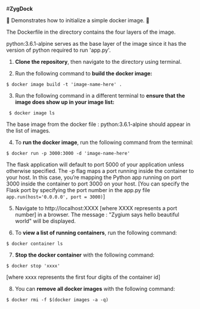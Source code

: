 #**ZygDock**

:whale: Demonstrates how to initialize a simple docker image. :whale:

The Dockerfile in the directory contains the four layers of the image.

python:3.6.1-alpine serves as the base layer of the image since it has the version
of python required to run 'app.py'.

1. **Clone the repository**, then navigate to the directory using terminal.

2. Run the following command to **build the docker image:**

```
$ docker image build -t 'image-name-here' .
```

3. Run the following command in a different terminal to **ensure that the image does
show up in your image list:**

```
 $ docker image ls
```
The base image from the docker file : python:3.6.1-alpine should appear in the list of images.

4. To **run the docker image**, run the following command from the terminal:
```
$ docker run -p 3000:3000 -d 'image-name-here'
```
The flask application will default to port 5000 of your application unless otherwise specified. The -p flag maps a port running inside the container to your host. In this case, you’re mapping the Python app running on port 3000 inside the container to port 3000 on your host.
[You can specify the Flask port by specifying the port number in the app.py file ```app.run(host='0.0.0.0', port = 3000)```]

5. Navigate to http://localhost:XXXX [where XXXX represents a port number] in a browser. The message :
  "Zygium says hello beautiful world" will be displayed.

6. To **view a list of running containers**, run the following command:
```
$ docker container ls
```

7. **Stop the docker container** with the following command:
```
$ docker stop 'xxxx'
```
  [where xxxx represents the first four digits of the container id]

8. You can **remove all docker images** with the following command:
```
$ docker rmi -f $(docker images -a -q)
```
